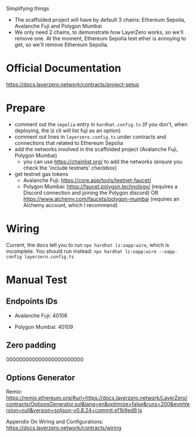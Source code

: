 Simplifying things
- The scaffolded project will have by default 3 chains: Ethereum Sepolia, Avalanche Fuji and Polygon Mumbai
- We only need 2 chains, to demonstrate how LayerZero works, so we'll remove one. At the moment, Ethereum Sepolia test ether is annoying to get, so we'll remove Ethereum Sepolia.

# Official Documentation
https://docs.layerzero.network/contracts/project-setup

# Prepare
- comment out the `sepolia` entry in `hardhat.config.ts` (if you don't, when deploying, the lz cli will list fuji as an option)
- comment out lines in `layerzero.config.ts` under contracts and connections that related to Ethereum Sepolia
- add the networks involved in the scaffolded project (Avalanche Fuji, Polygon Mumbai)
  - you can use https://chainlist.org/ to add the networks (ensure you check the 'include testnets' checkbox) 
- get testnet gas tokens
  - Avalanche Fuji: https://core.app/tools/testnet-faucet/
  - Polygon Mumbai: https://faucet.polygon.technology/ (requires a Discord connection and joining the Polygon discord) OR https://www.alchemy.com/faucets/polygon-mumbai (requires an Alchemy account, which I recommend)

# Wiring
Current, the docs tell you to run `npx hardhat lz:oapp:wire`, which is incomplete. You should run instead: `npx hardhat lz:oapp:wire --oapp-config layerzero.config.ts`

# Manual Test

## Endpoints IDs

- Avalanche Fuji: 40106

- Polygon Mumbai: 40109

## Zero padding

000000000000000000000000

## Options Generator
Remix: https://remix.ethereum.org/#url=https://docs.layerzero.network/LayerZero/contracts/OptionsGenerator.sol&lang=en&optimize=false&runs=200&evmVersion=null&version=soljson-v0.8.24+commit.e11b9ed9.js


Appendix
On Wiring and Configurations: https://docs.layerzero.network/contracts/wiring
